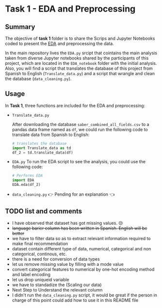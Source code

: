 # Task 1 - EDA and Preprocessing

## Summary

The objective of __task 1__ folder is to share the Scrips and Jupyter Notebooks coded to present the [EDA](https://en.wikipedia.org/wiki/Exploratory_data_analysis) and preprocessing the data.  

In the main repository lives the `EDA.py` srcipt that cointains the main analysis taken from diverse Jupyter notebooks shared by the participants of this project, which are located in the `EDA_notebook` folder with the initial analysis. Also, you will find a script that translates the database of this project from Spanish to English (`Translate_data.py`) and a script that wrangle and clean the database (`data_cleaning.py`).


## Usage

In __Task 1__, three functions are included for the EDA and preprocessing:

- `Translate_data.py`

    After downloading the database `saber_combined_all_fields.csv` to a pandas data frame named as `df`, we could run the following code to translate data from Spanish to English:

    ```python
    # translates the database
    import Translate_data as td
    df_2 = td.translate_data(df)
    ```

- `EDA.py`
    To run the EDA script to see the analysis, you could use the following code:

    ```python
    # Performs EDA
    import EDA
    EDA.eda(df_2)
    ```
    
- `data_cleaning.py`
    👉 Pending for an explanation 👈


## TODO list and comments 

- I have observed that dataset has got missing values. 😒
- ~~language barier column has been written in Spanish. English will be better~~  
- we have to filter data so as to extract relevant information required to make final recommendation  
- dataset contain different type of data, numerical, categorical and non categorical, continous, etc.  
- there is a need for conversion of data types  
- let us remove missing value by filling with a mode value  
- convert categorical features to numerical by one-hot encoding method and label encoding  
- let us drop uniqueid variable  
- we have to standadize the (Scaling our data)  
- Next Step to Understand the relevant column  
- I didn't run the `data_cleaning.py` script, it would be great if the person in charge of this point could add how to use it in this README file  
